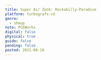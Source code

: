 ```yaml
---
title: Super Air Zonk: Rockabilly-Paradise
platform: turbografx-cd
genre:
  - shmup
note: PCEWorks
digital: false
physical: true
guide: false
pending: false
posted: 2021-08-10
---
```

